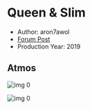 # Queen & Slim

* Author: aron7awol
* [Forum Post](https://www.avsforum.com/threads/bass-eq-for-filtered-movies.2995212/post-59279168)
* Production Year: 2019

## Atmos

![img 0](https://i.imgur.com/bl9Emwp.jpg)

![img 0](https://i.imgur.com/q9Y3CLU.png)

